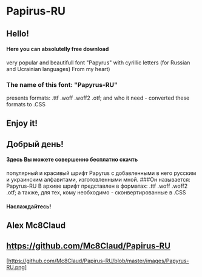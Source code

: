 # Papirus-RU


## Hello!
#### Here you can absolutelly free download
 very popular and beautifull font  "Papyrus" with cyrillic letters 
 (for Russian and Ucrainian languages) 
From my heart)
### The name of this font: "Papyrus-RU"
presents formats:
.ttf
.woff
.woff2
.otf;
and who it need - converted these formats to .CSS
## Enjoy it!

## Добрый день! 
 
#### Здесь Вы можете совершенно бесплатно скачть 
популярный и красивый шрифт Papyrus с добавленными в него русским и украинским алфавитами,
изготовленными мной. 
###Он называется: Papyrus-RU
В архиве шрифт представлен в форматах: 
.ttf
.woff
.woff2
.otf;
а также, для тех, кому необходимо - сконвертированные в  .CSS 
#### Наслаждайтесь!


## Alex Mc8Claud
## https://github.com/Mc8Claud/Papirus-RU


[https://github.com/Mc8Claud/Papirus-RU/blob/master/images/Papyrus-RU.png]